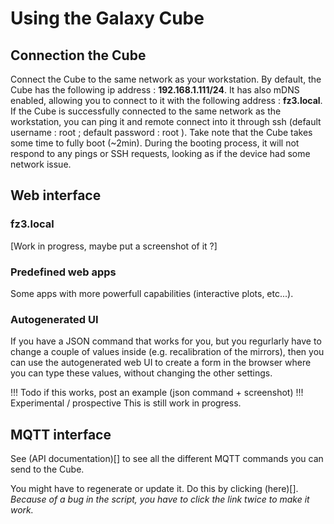 # Using the Galaxy Cube

## Connection the Cube
Connect the Cube to the same network as your workstation. By default, the Cube has the following ip address : **192.168.1.111/24**. It has also mDNS enabled, allowing you to connect to it with the following address : **fz3.local**.
If the Cube is successfully connected to the same network as the workstation, you can ping it and remote connect into it through ssh (default username : root ; default password : root ).
Take note that the Cube takes some time to fully boot (~2min). During the booting process, it will not respond to any pings or SSH requests, looking as if the device had some network issue.

## Web interface

### fz3.local
[Work in progress, maybe put a screenshot of it ?]

### Predefined web apps
Some apps with more powerfull capabilities (interactive plots, etc...).

### Autogenerated UI
If you have a JSON command that works for you, but you regurlarly have to change a couple of values inside
(e.g. recalibration of the mirrors), then you can use the autogenerated web UI to create 
a form in the browser where you can type these values, without changing the other settings. 

!!! Todo
    if this works, post an example (json command + screenshot)
!!! Experimental / prospective
    This is still work in progress.

## MQTT interface
See (API documentation)[] to see all the different MQTT commands you can send to the Cube.

You might have to regenerate or update it. Do this by clicking (here)[].
*Because of a bug in the script, you have to click the link twice to make it work.*
